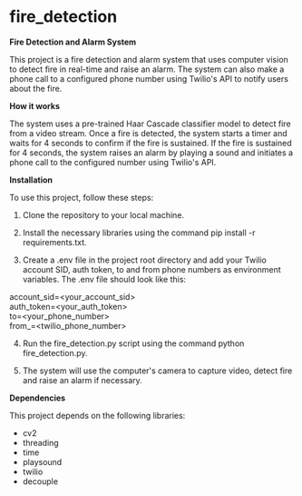 # fire_detection


**Fire Detection and Alarm System**

This project is a fire detection and alarm system that uses computer vision to detect fire in real-time and raise an alarm. The system can also make a phone call to a configured phone number using Twilio's API to notify users about the fire.


**How it works**

The system uses a pre-trained Haar Cascade classifier model to detect fire from a video stream. Once a fire is detected, the system starts a timer and waits for 4 seconds to confirm if the fire is sustained. If the fire is sustained for 4 seconds, the system raises an alarm by playing a sound and initiates a phone call to the configured number using Twilio's API.

**Installation**

To use this project, follow these steps:

1. Clone the repository to your local machine.

2. Install the necessary libraries using the command pip install -r requirements.txt.

3. Create a .env file in the project root directory and add your Twilio    account SID, auth token, to and from phone numbers as environment      variables. The .env file should look like this:

account_sid=<your_account_sid>  
auth_token=<your_auth_token>  
to=<your_phone_number>  
from_=<twilio_phone_number>  

4. Run the fire_detection.py script using the command python              fire_detection.py.

5. The system will use the computer's camera to capture video, detect      fire and raise an alarm if necessary.

**Dependencies**

This project depends on the following libraries:

- cv2
- threading
- time
- playsound
- twilio
- decouple
